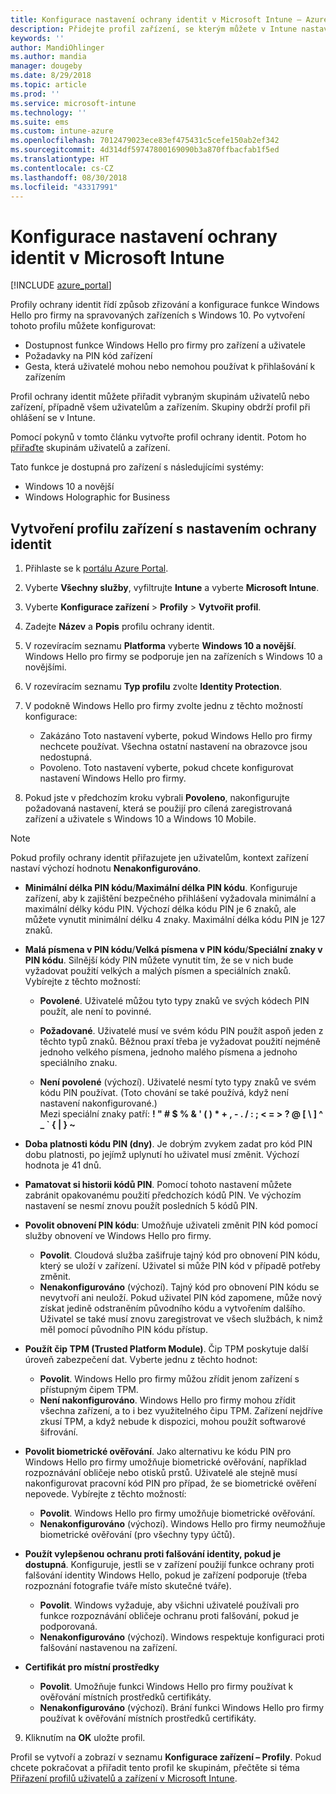 ```yaml
---
title: Konfigurace nastavení ochrany identit v Microsoft Intune – Azure | Microsoft Docs
description: Přidejte profil zařízení, se kterým můžete v Intune nastavit funkci Windows Hello pro firmy na zařízeních s Windows 10
keywords: ''
author: MandiOhlinger
ms.author: mandia
manager: dougeby
ms.date: 8/29/2018
ms.topic: article
ms.prod: ''
ms.service: microsoft-intune
ms.technology: ''
ms.suite: ems
ms.custom: intune-azure
ms.openlocfilehash: 7012479023ece83ef475431c5cefe150ab2ef342
ms.sourcegitcommit: 4d314df59747800169090b3a870ffbacfab1f5ed
ms.translationtype: HT
ms.contentlocale: cs-CZ
ms.lasthandoff: 08/30/2018
ms.locfileid: "43317991"
---
```

# <a name="configure-identity-protection-settings-in-microsoft-intune"></a>Konfigurace nastavení ochrany identit v Microsoft Intune

[!INCLUDE [azure_portal](./includes/azure_portal.md)]

Profily ochrany identit řídí způsob zřizování a konfigurace funkce Windows Hello pro firmy na spravovaných zařízeních s Windows 10. Po vytvoření tohoto profilu můžete konfigurovat:  
* Dostupnost funkce Windows Hello pro firmy pro zařízení a uživatele
* Požadavky na PIN kód zařízení
* Gesta, která uživatelé mohou nebo nemohou používat k přihlašování k zařízením  

 Profil ochrany identit můžete přiřadit vybraným skupinám uživatelů nebo zařízení, případně všem uživatelům a zařízením. Skupiny obdrží profil při ohlášení se v Intune.    

Pomocí pokynů v tomto článku vytvořte profil ochrany identit. Potom ho [přiřaďte](device-profile-assign.md) skupinám uživatelů a zařízení.

Tato funkce je dostupná pro zařízení s následujícími systémy:  
- Windows 10 a novější
- Windows Holographic for Business  

## <a name="create-a-device-profile-with-identity-protection-settings"></a>Vytvoření profilu zařízení s nastavením ochrany identit

1. Přihlaste se k [portálu Azure Portal](https://portal.azure.com).
2. Vyberte **Všechny služby**, vyfiltrujte **Intune** a vyberte **Microsoft Intune**.
3. Vyberte **Konfigurace zařízení** > **Profily** > **Vytvořit profil**.
4. Zadejte **Název** a **Popis** profilu ochrany identit.
5. V rozevíracím seznamu **Platforma** vyberte **Windows 10 a novější**. Windows Hello pro firmy se podporuje jen na zařízeních s Windows 10 a novějšími.
6. V rozevíracím seznamu **Typ profilu** zvolte **Identity Protection**.
7. V podokně Windows Hello pro firmy zvolte jednu z těchto možností konfigurace:
    * Zakázáno Toto nastavení vyberte, pokud Windows Hello pro firmy nechcete používat. Všechna ostatní nastavení na obrazovce jsou nedostupná.
    * Povoleno. Toto nastavení vyberte, pokud chcete konfigurovat nastavení Windows Hello pro firmy.  

8. Pokud jste v předchozím kroku vybrali **Povoleno**, nakonfigurujte požadovaná nastavení, která se použijí pro cílená zaregistrovaná zařízení a uživatele s Windows 10 a Windows 10 Mobile.

> [!NOTE]
> Pokud profily ochrany identit přiřazujete jen uživatelům, kontext zařízení nastaví výchozí hodnotu **Nenakonfigurováno**.  

   - **Minimální délka PIN kódu**/**Maximální délka PIN kódu**. Konfiguruje zařízení, aby k zajištění bezpečného přihlášení vyžadovala minimální a maximální délky kódu PIN. Výchozí délka kódu PIN je 6 znaků, ale můžete vynutit minimální délku 4 znaky. Maximální délka kódu PIN je 127 znaků.  

   - **Malá písmena v PIN kódu**/**Velká písmena v PIN kódu**/**Speciální znaky v PIN kódu**. Silnější kódy PIN můžete vynutit tím, že se v nich bude vyžadovat použití velkých a malých písmen a speciálních znaků. Vybírejte z těchto možností:

     - **Povolené**. Uživatelé můžou tyto typy znaků ve svých kódech PIN použít, ale není to povinné.

     - **Požadované**. Uživatelé musí ve svém kódu PIN použít aspoň jeden z těchto typů znaků. Běžnou praxí třeba je vyžadovat použití nejméně jednoho velkého písmena, jednoho malého písmena a jednoho speciálního znaku.

     - **Není povolené** (výchozí). Uživatelé nesmí tyto typy znaků ve svém kódu PIN používat. (Toto chování se také používá, když není nastavení nakonfigurované.)<br>Mezi speciální znaky patří: **! " # $ % &amp; ' ( ) &#42; + , - . / : ; &lt; = &gt; ? @ [ \ ] ^ _ &#96; { &#124; } ~**

   - **Doba platnosti kódu PIN (dny)**. Je dobrým zvykem zadat pro kód PIN dobu platnosti, po jejímž uplynutí ho uživatel musí změnit. Výchozí hodnota je 41 dnů.

   - **Pamatovat si historii kódů PIN**. Pomocí tohoto nastavení můžete zabránit opakovanému použití předchozích kódů PIN. Ve výchozím nastavení se nesmí znovu použít posledních 5 kódů PIN.  
   - **Povolit obnovení PIN kódu**: Umožňuje uživateli změnit PIN kód pomocí služby obnovení ve Windows Hello pro firmy. 
       - **Povolit**. Cloudová služba zašifruje tajný kód pro obnovení PIN kódu, který se uloží v zařízení. Uživatel si může PIN kód v případě potřeby změnit.  
       - **Nenakonfigurováno** (výchozí). Tajný kód pro obnovení PIN kódu se nevytvoří ani neuloží. Pokud uživatel PIN kód zapomene, může nový získat jedině odstraněním původního kódu a vytvořením dalšího. Uživatel se také musí znovu zaregistrovat ve všech službách, k nimž měl pomocí původního PIN kódu přístup.  
   
   - **Použít čip TPM (Trusted Platform Module)**. Čip TPM poskytuje další úroveň zabezpečení dat. Vyberte jednu z těchto hodnot:  
     - **Povolit**. Windows Hello pro firmy můžou zřídit jenom zařízení s přístupným čipem TPM.
     - **Není nakonfigurováno**. Windows Hello pro firmy mohou zřídit všechna zařízení, a to i bez využitelného čipu TPM. Zařízení nejdříve zkusí TPM, a když nebude k dispozici, mohou použít softwarové šifrování.  

   - **Povolit biometrické ověřování**. Jako alternativu ke kódu PIN pro Windows Hello pro firmy umožňuje biometrické ověřování, například rozpoznávání obličeje nebo otisků prstů. Uživatelé ale stejně musí nakonfigurovat pracovní kód PIN pro případ, že se biometrické ověření nepovede. Vybírejte z těchto možností:

     - **Povolit**. Windows Hello pro firmy umožňuje biometrické ověřování.
     - **Nenakonfigurováno** (výchozí). Windows Hello pro firmy neumožňuje biometrické ověřování (pro všechny typy účtů).

   - **Použít vylepšenou ochranu proti falšování identity, pokud je dostupná**. Konfiguruje, jestli se v zařízení použijí funkce ochrany proti falšování identity Windows Hello, pokud je zařízení podporuje (třeba rozpoznání fotografie tváře místo skutečné tváře).
       - **Povolit**. Windows vyžaduje, aby všichni uživatelé používali pro funkce rozpoznávání obličeje ochranu proti falšování, pokud je podporovaná.  
       - **Nenakonfigurováno** (výchozí). Windows respektuje konfiguraci proti falšování nastavenou na zařízení.

   - **Certifikát pro místní prostředky** 
       - **Povolit**. Umožňuje funkci Windows Hello pro firmy používat k ověřování místních prostředků certifikáty.
       - **Nenakonfigurováno** (výchozí). Brání funkci Windows Hello pro firmy používat k ověřování místních prostředků certifikáty.  
9. Kliknutím na **OK** uložte profil.  

Profil se vytvoří a zobrazí v seznamu **Konfigurace zařízení – Profily**. Pokud chcete pokračovat a přiřadit tento profil ke skupinám, přečtěte si téma [Přiřazení profilů uživatelů a zařízení v Microsoft Intune](device-profile-assign.md).  

<!--  Removing image as part of design review; retaining source until we known the disposition.

## Example of device restriction settings

In this high-level example, you'll create a device restriction policy that blocks the use of the built-in camera app on Android devices.

![How to disable the camera on Android devices](./media/disable-android-camera.png)

-->
